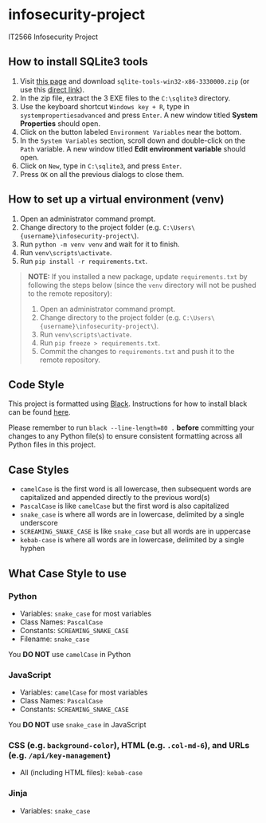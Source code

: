 # infosecurity-project

IT2566 Infosecurity Project

## How to install SQLite3 tools

1. Visit [this page](https://www.sqlite.org/download.html) and download `sqlite-tools-win32-x86-3330000.zip` (or use this [direct link](https://www.sqlite.org/2020/sqlite-tools-win32-x86-3330000.zip)).
2. In the zip file, extract the 3 EXE files to the `C:\sqlite3` directory.
3. Use the keyboard shortcut `Windows key + R`, type in `systempropertiesadvanced` and press `Enter`. A new window titled **System Properties** should open.
4. Click on the button labeled `Environment Variables` near the bottom.
5. In the `System Variables` section, scroll down and double-click on the `Path` variable. A new window titled **Edit environment variable** should open.
6. Click on `New`, type in `C:\sqlite3`, and press `Enter`.
7. Press `OK` on all the previous dialogs to close them.

## How to set up a virtual environment (venv)

1. Open an administrator command prompt.
2. Change directory to the project folder (e.g. `C:\Users\{username}\infosecurity-project\`).
3. Run `python -m venv venv` and wait for it to finish.
4. Run `venv\scripts\activate`.
5. Run `pip install -r requirements.txt`.

> **NOTE:** If you installed a new package, update `requirements.txt` by following the steps below (since the `venv` directory will not be pushed to the remote repository):
>
> 1. Open an administrator command prompt.
> 2. Change directory to the project folder (e.g. `C:\Users\{username}\infosecurity-project\`).
> 3. Run `venv\scripts\activate`.
> 4. Run `pip freeze > requirements.txt`.
> 5. Commit the changes to `requirements.txt` and push it to the remote repository.

## Code Style

This project is formatted using [Black](https://github.com/psf/black). Instructions for how to install black can be found [here](https://github.com/psf/black#installation-and-usage).

Please remember to run `black --line-length=80 .` **before** committing your changes to any Python file(s) to ensure consistent formatting across all Python files in this project.


## Case Styles

- `camelCase` is the first word is all lowercase, then subsequent words are capitalized and appended directly to the previous word(s)
- `PascalCase` is like `camelCase` but the first word is also capitalized
- `snake_case` is where all words are in lowercase, delimited by a single underscore
- `SCREAMING_SNAKE_CASE` is like `snake_case` but all words are in uppercase
- `kebab-case` is where all words are in lowercase, delimited by a single hyphen

## What Case Style to use

### Python
- Variables: `snake_case` for most variables
- Class Names: `PascalCase`
- Constants: `SCREAMING_SNAKE_CASE`
- Filename: `snake_case`

You **DO NOT** use `camelCase` in Python

### JavaScript
- Variables: `camelCase` for most variables
- Class Names: `PascalCase`
- Constants: `SCREAMING_SNAKE_CASE`

You **DO NOT** use `snake_case` in JavaScript

### CSS (e.g. `background-color`), HTML (e.g. `.col-md-6`), and URLs (e.g. `/api/key-management`)
- All (including HTML files): `kebab-case`

### Jinja
- Variables: `snake_case`
